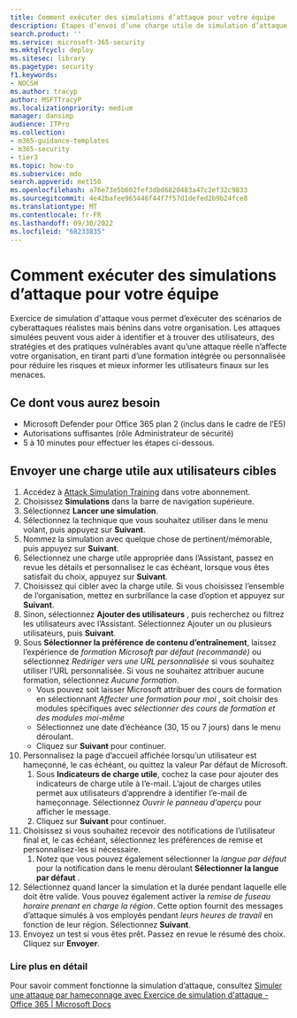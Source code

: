 ```yaml
---
title: Comment exécuter des simulations d’attaque pour votre équipe
description: Étapes d’envoi d’une charge utile de simulation d’attaque à vos utilisateurs cibles pour votre équipe ou organisation à des fins d’entraînement. Les attaques simulées peuvent vous aider à identifier et à rechercher des utilisateurs, des stratégies et des pratiques vulnérables avant qu’une attaque réelle n’affecte votre organisation.
search.product: ''
ms.service: microsoft-365-security
ms.mktglfcycl: deploy
ms.sitesec: library
ms.pagetype: security
f1.keywords:
- NOCSH
ms.author: tracyp
author: MSFTTracyP
ms.localizationpriority: medium
manager: dansimp
audience: ITPro
ms.collection:
- m365-guidance-templates
- m365-security
- tier3
ms.topic: how-to
ms.subservice: mdo
search.appverid: met150
ms.openlocfilehash: a76e73e5b602fef3dbd6820483a47c2ef32c9833
ms.sourcegitcommit: 4e42bafee965446f44f7f57d1defed2b9b24fce8
ms.translationtype: MT
ms.contentlocale: fr-FR
ms.lasthandoff: 09/30/2022
ms.locfileid: "68233835"
---
```

# <a name="how-to-run-attack-simulations-for-your-team"></a>Comment exécuter des simulations d’attaque pour votre équipe

Exercice de simulation d'attaque vous permet d’exécuter des scénarios de cyberattaques réalistes mais bénins dans votre organisation. Les attaques simulées peuvent vous aider à identifier et à trouver des utilisateurs, des stratégies et des pratiques vulnérables avant qu’une attaque réelle n’affecte votre organisation, en tirant parti d’une formation intégrée ou personnalisée pour réduire les risques et mieux informer les utilisateurs finaux sur les menaces.

## <a name="what-youll-need"></a>Ce dont vous aurez besoin

- Microsoft Defender pour Office 365 plan 2 (inclus dans le cadre de l’E5)
- Autorisations suffisantes (rôle Administrateur de sécurité)
- 5 à 10 minutes pour effectuer les étapes ci-dessous.

## <a name="send-a-payload-to-target-users"></a>Envoyer une charge utile aux utilisateurs cibles

1. Accédez à [Attack Simulation Training](https://security.microsoft.com/attacksimulator ) dans votre abonnement.
1. Choisissez **Simulations** dans la barre de navigation supérieure.
1. Sélectionnez **Lancer une simulation**.
1. Sélectionnez la technique que vous souhaitez utiliser dans le menu volant, puis appuyez sur **Suivant**.
1. Nommez la simulation avec quelque chose de pertinent/mémorable, puis appuyez sur **Suivant**.
1. Sélectionnez une charge utile appropriée dans l’Assistant, passez en revue les détails et personnalisez le cas échéant, lorsque vous êtes satisfait du choix, appuyez sur **Suivant**.
1. Choisissez qui cibler avec la charge utile. Si vous choisissez l’ensemble de l’organisation, mettez en surbrillance la case d’option et appuyez sur **Suivant**.
1. Sinon, sélectionnez **Ajouter des utilisateurs** , puis recherchez ou filtrez les utilisateurs avec l’Assistant. Sélectionnez Ajouter un ou plusieurs utilisateurs, puis **Suivant**.
1. Sous **Sélectionner la préférence de contenu d’entraînement**, laissez l’expérience de *formation Microsoft par défaut (recommandé)* ou sélectionnez *Rediriger vers une URL personnalisée* si vous souhaitez utiliser l’URL personnalisée. Si vous ne souhaitez attribuer aucune formation, sélectionnez *Aucune formation*.
    - Vous pouvez soit laisser Microsoft attribuer des cours de formation en sélectionnant *Affecter une formation pour moi* , soit choisir des modules spécifiques avec *sélectionner des cours de formation et des modules moi-même*
    - Sélectionnez une date d’échéance (30, 15 ou 7 jours) dans le menu déroulant.
    - Cliquez sur **Suivant** pour continuer.
1. Personnalisez la page d’accueil affichée lorsqu’un utilisateur est hameçonné, le cas échéant, ou quittez la valeur Par défaut de Microsoft.
    1. Sous **Indicateurs de charge utile**, cochez la case pour ajouter des indicateurs de charge utile à l’e-mail. L’ajout de charges utiles permet aux utilisateurs d’apprendre à identifier l’e-mail de hameçonnage. Sélectionnez *Ouvrir le panneau d’aperçu* pour afficher le message.
    1. Cliquez sur **Suivant** pour continuer.
1. Choisissez si vous souhaitez recevoir des notifications de l’utilisateur final et, le cas échéant, sélectionnez les préférences de remise et personnalisez-les si nécessaire.
    1. Notez que vous pouvez également sélectionner la *langue par défaut* pour la notification dans le menu déroulant **Sélectionner la langue par défaut** .
1. Sélectionnez quand lancer la simulation et la durée pendant laquelle elle doit être valide. Vous pouvez également activer la *remise de fuseau horaire prenant en charge la région*. Cette option fournit des messages d’attaque simulés à vos employés pendant *leurs heures de travail* en fonction de leur région. Sélectionnez **Suivant**.
1. Envoyez un test si vous êtes prêt. Passez en revue le résumé des choix. Cliquez sur **Envoyer**.

### <a name="further-reading"></a>Lire plus en détail

Pour savoir comment fonctionne la simulation d’attaque, consultez [Simuler une attaque par hameçonnage avec Exercice de simulation d'attaque - Office 365 | Microsoft Docs](../../office-365-security/attack-simulation-training.md)
